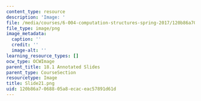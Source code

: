 ```yaml
---
content_type: resource
description: 'Image: '
file: /media/courses/6-004-computation-structures-spring-2017/120b86a7068805a8ecaceac57891d61d_Slide21.png
file_type: image/png
image_metadata:
  caption: ''
  credit: ''
  image-alt: ''
learning_resource_types: []
ocw_type: OCWImage
parent_title: 18.1 Annotated Slides
parent_type: CourseSection
resourcetype: Image
title: Slide21.png
uid: 120b86a7-0688-05a8-ecac-eac57891d61d
---
```

